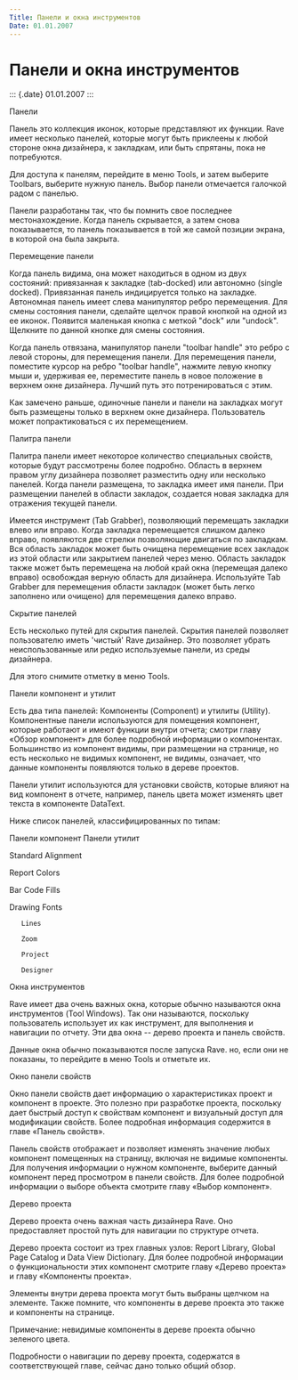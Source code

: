 ```yaml
---
Title: Панели и окна инструментов
Date: 01.01.2007
---
```



Панели и окна инструментов
==========================

::: {.date}
01.01.2007
:::

Панели

Панель это коллекция иконок, которые представляют их функции. Rave имеет
несколько панелей, которые могут быть приклеены к любой стороне окна
дизайнера, к закладкам, или быть спрятаны, пока не потребуются.

Для доступа к панелям, перейдите в меню Tools, и затем выберите
Toolbars, выберите нужную панель. Выбор панели отмечается галочкой радом
с панелью.

Панели разработаны так, что бы помнить свое последнее местонахождение.
Когда панель скрывается, а затем снова показывается, то панель
показывается в той же самой позиции экрана, в которой она была закрыта.

Перемещение панели

Когда панель видима, она может находиться в одном из двух состояний:
привязанная к закладке (tab-docked) или автономно (single docked).
Привязанная панель индицируется только на закладке. Автономная панель
имеет слева манипулятор ребро перемещения. Для смены состояния панели,
сделайте щелчок правой кнопкой на одной из ее иконок. Появится маленькая
кнопка с меткой "dock" или "undock". Щелкните по данной кнопке для
смены состояния.

Когда панель отвязана, манипулятор панели "toolbar handle" это ребро с
левой стороны, для перемещения панели. Для перемещения панели, поместите
курсор на ребро "toolbar handle",  нажмите левую кнопку мыши и,
удерживая ее, переместите панель в новое положение в верхнем окне
дизайнера. Лучший путь это потренироваться с этим.

Как замечено раньше, одиночные панели и панели на закладках могут быть
размещены только в верхнем окне дизайнера. Пользователь может
попрактиковаться с их перемещением.

Палитра панели

Палитра панели имеет некоторое количество специальных свойств, которые
будут рассмотрены более подробно. Область в верхнем правом углу
дизайнера позволяет разместить одну или несколько панелей. Когда панели
размещена, то закладка имеет имя панели. При размещении панелей в
области закладок, создается новая закладка для отражения текущей панели.

Имеется инструмент (Tab Grabber), позволяющий перемещать закладки влево
или вправо. Когда закладка перемещается слишком далеко вправо,
появляются две стрелки позволяющие двигаться по закладкам. Вся область
закладок может быть очищена перемещение всех закладок из этой области
или закрытием панелей через меню. Область закладок также может быть
перемещена на любой край окна (перемещая далеко вправо) освобождая
верную область для дизайнера. Используйте Tab Grabber для перемещения
области закладок (может быть легко заполнено или очищено) для
перемещения далеко вправо.

Скрытие панелей

Есть несколько путей для скрытия панелей. Скрытия панелей позволяет
пользователю иметь \'чистый\' Rave дизайнер. Это позволяет убрать
неиспользованные или редко используемые панели, из среды дизайнера.

Для этого снимите отметку в меню Tools.

Панели компонент и утилит

Есть два типа панелей: Компоненты (Component) и утилиты (Utility).
Компонентные панели используются для помещения компонент, которые
работают и имеют функции внутри отчета; смотри главу «Обзор компонент»
для более подробной информации о компонентах. Большинство из компонент
видимы, при размещении на странице, но есть несколько не видимых
компонент, не видимы, означает, что данные компоненты появляются только
в дереве проектов.

Панели утилит используются для установки свойств, которые влияют на вид
компонент в отчете, например, панель цвета может изменять цвет текста в
компоненте DataText.

Ниже список панелей, классифицированных по типам:

Панели компонент        Панели утилит        

Standard        Alignment        

Report        Colors        

Bar Code        Fills        

Drawing        Fonts        

       Lines        

       Zoom        

       Project        

       Designer        

Окна инструментов

Rave имеет два очень важных окна, которые обычно называются окна
инструментов (Tool Windows). Так они называются, поскольку пользователь
использует их как инструмент, для выполнения и навигации по отчету. Эти
два окна -- дерево проекта и панель свойств.

Данные окна обычно показываются после запуска Rave. но, если они не
показаны, то перейдите в меню Tools и отметьте их.

Окно панели  свойств

Окно панели  свойств дает информацию о характеристиках проект и
компонент в проекте. Это полезно при разработке проекта, поскольку дает
быстрый доступ к свойствам компонент и визуальный доступ для модификации
свойств. Более подробная информация содержится в главе «Панель свойств».

Панель  свойств отображает и позволяет изменять значение любых компонент
помещенных на страницу, включая не видимые компоненты. Для получения
информации о нужном компоненте, выберите данный компонент перед
просмотром в панели свойств. Для более подробной информации о выборе
объекта смотрите главу «Выбор компонент».

Дерево проекта

Дерево проекта очень важная часть дизайнера Rave. Оно предоставляет
простой путь для навигации по структуре отчета.

Дерево проекта состоит из трех главных узлов: Report Library, Global
Page Catalog и Data View Dictionary. Для более подробной информации о
функциональности этих компонент смотрите главу  «Дерево проекта» и главу
«Компоненты проекта».

Элементы внутри дерева проекта могут быть выбраны щелчком на элементе.
Также помните, что компоненты в дереве проекта это также и компоненты на
странице.

Примечание: невидимые компоненты в дереве проекта обычно зеленого цвета.

Подробности о навигации по дереву проекта, содержатся в соответствующей
главе, сейчас дано только общий обзор.
